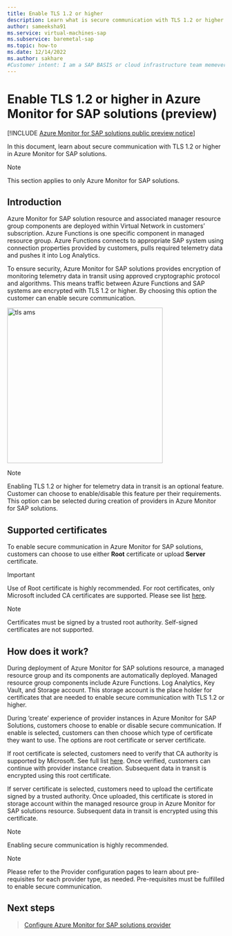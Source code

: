```yaml
---
title: Enable TLS 1.2 or higher 
description: Learn what is secure communication with TLS 1.2 or higher in Azure Monitor for SAP solutions.
author: sameeksha91
ms.service: virtual-machines-sap
ms.subservice: baremetal-sap
ms.topic: how-to
ms.date: 12/14/2022
ms.author: sakhare
#Customer intent: I am a SAP BASIS or cloud infrastructure team memever, i want to deploy Azure Monitor for SAP solutions with secure communication.
---
```


# Enable TLS 1.2 or higher in Azure Monitor for SAP solutions (preview)

[!INCLUDE [Azure Monitor for SAP solutions public preview notice](./includes/preview-azure-monitor.md)]

In this document, learn about secure communication with TLS 1.2 or higher in Azure Monitor for SAP solutions.

> [!NOTE]
> This section applies to only Azure Monitor for SAP solutions.

## Introduction
Azure Monitor for SAP solution resource and associated manager resource group components are deployed within Virtual Network in customers’ subscription. Azure Functions is one specific component in managed resource group. Azure Functions connects to appropriate SAP system using connection properties provided by customers, pulls required telemetry data and pushes it into Log Analytics.  

To ensure security, Azure Monitor for SAP solutions provides encryption of monitoring telemetry data in transit using approved cryptographic protocol and algorithms. This means traffic between Azure Functions and SAP systems are encrypted with TLS 1.2 or higher. By choosing this option the customer can enable secure communication.  

<img width="360" alt="tls ams" src="https://user-images.githubusercontent.com/33844181/207748570-354a6a31-af44-4f6f-9b5b-a008ba9d9021.png">

> [!NOTE]
> Enabling TLS 1.2 or higher for telemetry data in transit is an optional feature. Customer can choose to enable/disable this feature per their requirements. This option can be selected during creation of providers in Azure Monitor for SAP solutions.   

## Supported certificates
To enable secure communication in Azure Monitor for SAP solutions, customers can choose to use either **Root** certificate or upload **Server** certificate. 

> [!Important]
> Use of Root certificate is highly recommended. For root certificates, only Microsoft included CA certificates are supported. Please see list [here](../../learn.microsoft.com/security/trusted-root/participants-list).

> [!Note]
> Certificates must be signed by a trusted root authority. Self-signed certificates are not supported.

## How does it work?
During deployment of Azure Monitor for SAP solutions resource, a managed resource group and its components are automatically deployed. Managed resource group components include Azure Functions. Log Analytics, Key Vault, and Storage account. This storage account is the place holder for certificates that are needed to enable secure communication with TLS 1.2 or higher.

During ‘create’ experience of provider instances in Azure Monitor for SAP Solutions, customers choose to enable or disable secure communication. If enable is selected, customers can then choose which type of certificate they want to use. The options are root certificate or server certificate.

If root certificate is selected, customers need to verify that CA authority is supported by Microsoft. See full list [here](../../learn.microsoft.com/security/trusted-root/participants-list).  Once verified, customers can continue with provider instance creation. Subsequent data in transit is encrypted using this root certificate.

If server certificate is selected, customers need to upload the certificate signed by a trusted authority. Once uploaded, this certificate is stored in storage account within the managed resource group in Azure Monitor for SAP solutions resource. Subsequent data in transit is encrypted using this certificate. 

> [!Note]
> Enabling secure communication is highly recommended.

> [!Note]
> Please refer to the Provider configuration pages to learn about pre-requisites for each provider type, as needed. Pre-requisites must be fulfilled to enable secure communication.

## Next steps
> [Configure Azure Monitor for SAP solutions provider](configure-netweaver-azure-monitor-sap-solutions.md)
